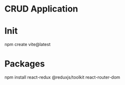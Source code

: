# CRUD Application

# Init
npm create vite@latest

# Packages
npm install react-redux @reduxjs/toolkit react-router-dom